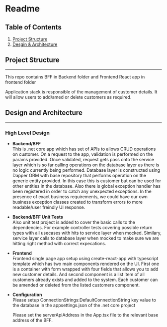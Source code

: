 # Readme

## Table of Contents

1. [Project Structure](#project-structure)
2. [Desgin & Architecture](#design-and-architecture)

## Project Structure

---

This repo contains BFF in Backend folder and Frontend React app in frontend folder

Application stack is responsible of the management of customer details. It will allow users to add/amed or delete customers as required.
<br>


## Design and Architecture

---

### High Level Design

- **Backend/BFF** <br>
This is .net core app which has set of APIs to allows CRUD operations on customer. On a request to the app, validation is performed on the params provided. Once validated, request gets pass onto the service layer which is so far calling operations on the database layer as there is no logic currently being performed. Database layer is constructed using Dapper ORM with base repository that performs operation on the generic entity provided. In this case this is customer but can be used for other entities in the database.
Also there is global exception handler has been registered in order to catch any unexpected exceptions. In the presence  of exact business requirements, we could have our own business exception classes created to transform errors to more readable/user freindly UI response.

- **Backend/BFF Unit Tests** <br>
Also unit test project is added to cover the basic calls to the dependencies. For example controller tests covering possible return types with all usecases with hits to service layer when mocked. Similary, service layer calls to database layer when mocked to make sure we are hitting right method with correct expecations. 

- **Frontend** <br>
Frontend single page app setup using create-react-app with typescript template which has two main components rendered on the UI. First one is a container with form wrapped with four fields that allows you to add new customer details. And second component is a list item of all customers already exists and added to the system. Each customer can be amended or deleted from the listed customers component.

- **Configuration** <br>
Please setup ConnectionStrings:DefaultConnectionString key value to the database in the appsettings.json of the .net core project

    Please set the serverApiAddress in the App.tsx file to the relevant base address of the BFF.
<br>

